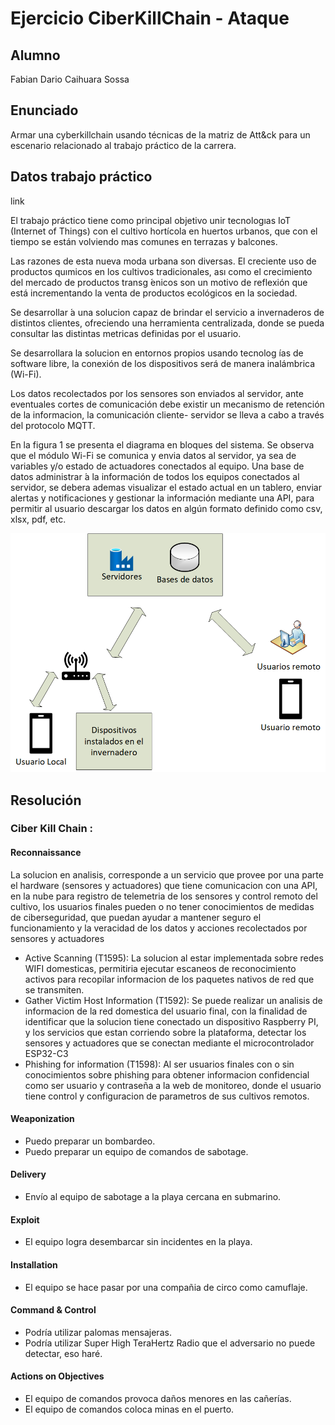 # Ejercicio CiberKillChain - Ataque



## Alumno

Fabian Dario Caihuara Sossa

## Enunciado

Armar una cyberkillchain usando técnicas de la matriz de Att&ck para un escenario relacionado al trabajo práctico de la carrera.

## Datos trabajo práctico

link

El trabajo práctico tiene como principal objetivo unir tecnologıas IoT (Internet of Things) con
el cultivo hortícola en huertos urbanos, que con el tiempo se están volviendo mas comunes en
terrazas y balcones.

Las razones de esta nueva moda urbana son diversas. El creciente uso de productos quımicos
en los cultivos tradicionales, ası como el crecimiento del mercado de productos transg ́enicos son
un motivo de reflexión que está incrementando la venta de productos ecológicos en la sociedad.

Se desarrollar ́a una solucion capaz de brindar el servicio a invernaderos de distintos clientes,
ofreciendo una herramienta centralizada, donde se pueda consultar las distintas metricas
definidas por el usuario.

Se desarrollara la solucion en entornos propios usando tecnolog ́ıas de software libre, la conexión
de los dispositivos será de manera inalámbrica (Wi-Fi).

Los datos recolectados por los sensores son enviados al servidor, ante eventuales cortes de
comunicación debe existir un mecanismo de retención de la informacion, la comunicación cliente-
servidor se lleva a cabo a través del protocolo MQTT.

En la figura 1 se presenta el diagrama en bloques del sistema. Se observa que el módulo
Wi-Fi se comunica y envia datos al servidor, ya sea de variables y/o estado de actuadores
conectados al equipo. Una base de datos administrar ́a la información de todos los equipos
conectados al servidor, se debera ademas visualizar el estado actual en un tablero, enviar alertas
y notificaciones y gestionar la información mediante una API, para permitir al usuario descargar
los datos en algún formato definido como csv, xlsx, pdf, etc.

![](Diagrama_bloques.png)

## Resolución

### Ciber Kill Chain :

#### Reconnaissance

La solucion en analisis, corresponde a un servicio que provee por una parte el hardware (sensores y actuadores) que tiene comunicacion con una API, 
en la nube para registro de telemetria de los sensores y control remoto del cultivo, los usuarios finales pueden o no tener conocimientos de medidas
de ciberseguridad, que puedan ayudar a mantener seguro el funcionamiento y la veracidad de los datos y acciones recolectados por sensores y actuadores

  - Active Scanning (T1595): La solucion al estar implementada sobre redes WIFI domesticas, permitiria ejecutar escaneos de reconocimiento activos para recopilar informacion de los paquetes nativos de red que se transmiten. 
  - Gather Victim Host Information (T1592): Se puede realizar un analisis de informacion de la red domestica del usuario final, con la finalidad de identificar que la solucion tiene conectado un dispositivo Raspberry PI, y los servicios que estan corriendo sobre la plataforma, detectar los sensores y actuadores que se conectan mediante el microcontrolador ESP32-C3
  - Phishing for information (T1598): Al ser usuarios finales con o sin conocimientos sobre phishing para obtener informacion confidencial como ser usuario y contraseña a la web de monitoreo, donde el usuario tiene control y configuracion de parametros de sus cultivos remotos.

#### Weaponization
  - Puedo preparar un bombardeo.
  - Puedo preparar un equipo de comandos de sabotage.
  
#### Delivery
  - Envío al equipo de sabotage a la playa cercana en submarino.
  
#### Exploit
  - El equipo logra desembarcar sin incidentes en la playa.
  
#### Installation  
  - El equipo se hace pasar por una compañia de circo como camuflaje.

#### Command & Control
  - Podría utilizar palomas mensajeras.
  - Podría utilizar Super High TeraHertz Radio que el adversario no puede detectar, eso haré.
  
#### Actions on Objectives
  - El equipo de comandos provoca daños menores en las cañerías.
  - El equipo de comandos coloca minas en el puerto.
  





  

